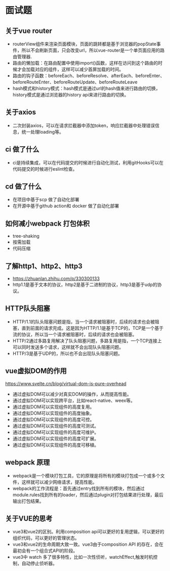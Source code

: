 # 面试题
## 关于vue router
- routerView组件来渲染页面模块，页面的跳转都是基于浏览器的popState事件，所以不会刷新页面，只会改变url，所以vue-router是一个单页面应用的路由管理器.
- 路由的懒加载：在路由配置中使用import()函数，这样在访问到这个路由的时候才会加载对应的组件，这样可以减少首屏加载的时间。
- 路由的钩子函数：beforeEach、beforeResolve、afterEach、beforeEnter、beforeRouteEnter、beforeRouteUpdate、beforeRouteLeave
- hash模式和history模式：hash模式是通过url的hash值来进行路由的切换，history模式是通过浏览器的history api来进行路由的切换。

## 关于axios
- 二次封装axios，可以在请求拦截器中添加token，响应拦截器中处理错误信息，统一处理loading等。

## ci 做了什么
- ci是持续集成，可以在代码提交的时候进行自动化测试，利用gitHooks可以在代码提交的时候进行eslint检查。

## cd 做了什么
- 在项目中基于scp 做了自动化部署
- 在开源中基于github action和 docker 做了自动化部署
## 如何减小webpack 打包体积
- tree-shaking
- 按需加载
- 代码压缩

## 了解http1、http2、http3
- https://zhuanlan.zhihu.com/p/330300133
- http1.1是基于文本的协议，http2是基于二进制的协议，http3是基于udp的协议。


## HTTP队头阻塞
- HTTP/1.1的队头阻塞问题是指，当一个请求被阻塞时，后续的请求也会被阻塞，直到前面的请求完成。这是因为HTTP/1.1是基于TCP的，TCP是一个基于流的协议，所以当一个请求被阻塞时，后续的请求也会被阻塞。
- HTTP/2通过多路复用解决了队头阻塞问题，多路复用是指，一个TCP连接上可以同时发送多个请求，这样就不会出现队头阻塞问题。
- HTTP/3是基于UDP的，所以也不会出现队头阻塞问题。



## vue虚拟DOM的作用
https://www.svelte.cn/blog/virtual-dom-is-pure-overhead

- 通过虚拟DOM可以减少对真实DOM的操作，从而提高性能。
- 通过虚拟DOM可以实现跨平台，比如react-native、weex等。
- 通过虚拟DOM可以实现组件的高度复用。
- 通过虚拟DOM可以实现组件的高度抽象。
- 通过虚拟DOM可以实现组件的高度可控。
- 通过虚拟DOM可以实现组件的高度可测试。
- 通过虚拟DOM可以实现组件的高度可维护。
- 通过虚拟DOM可以实现组件的高度可扩展。
- 通过虚拟DOM可以实现组件的高度可移植。

## webpack 原理
- webpack是一个模块打包工具，它的原理是将所有的模块打包成一个或多个文件，这样就可以减少网络请求，提高性能。
- webpack的工作流程是：首先通过entry找到所有的模块，然后通过module.rules找到所有的loader，然后通过plugin对打包结果进行处理，最后输出打包结果。


## 关于VUE的思考

- vue3和vue2的区别。利用composition api可以更好的复用逻辑，可以更好的组织代码，可以更好的管理状态。
- vue3和vue2的生命周期大致一致。vue3由于composition API 的存在，会在最初会有一个组合式API的阶段。
- vue3中 watch 多了很多特性，比如一次性侦听，watchEffect,触发时机控制，自动停止侦听器。
